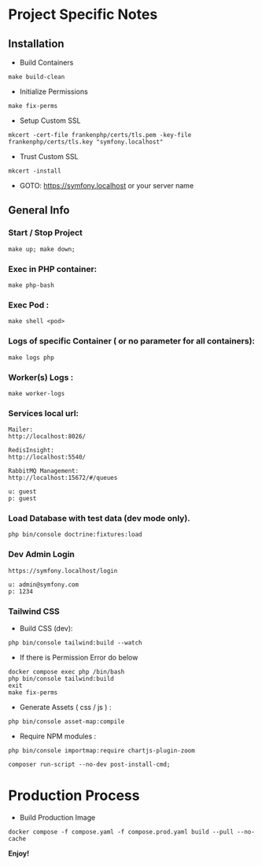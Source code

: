 # Project Specific Notes

## Installation
- Build Containers 

```make build-clean```

- Initialize Permissions

```make fix-perms```

- Setup Custom SSL 

```mkcert -cert-file frankenphp/certs/tls.pem -key-file frankenphp/certs/tls.key "symfony.localhost"```

- Trust Custom SSL 

```mkcert -install```
- GOTO: https://symfony.localhost or your server name

## General Info

### Start / Stop Project
```
make up; make down;
```

### Exec in PHP container:
```
make php-bash
```

### Exec Pod :
```
make shell <pod>
```

### Logs of specific Container ( or no parameter for all containers):
```
make logs php
```

### Worker(s) Logs :
```
make worker-logs
```

### Services local url:
```
Mailer:
http://localhost:8026/

RedisInsight:
http://localhost:5540/

RabbitMQ Management:
http://localhost:15672/#/queues

u: guest
p: guest
```


### Load Database with test data (dev mode only). 
```
php bin/console doctrine:fixtures:load
```

### Dev Admin Login
```
https://symfony.localhost/login

u: admin@symfony.com
p: 1234
```

### Tailwind CSS 
- Build CSS (dev): 
```
php bin/console tailwind:build --watch 
```
- If there is Permission Error do below 
```
docker compose exec php /bin/bash
php bin/console tailwind:build
exit
make fix-perms
```
- Generate Assets ( css / js ) :
```
php bin/console asset-map:compile
```

- Require NPM modules :
```
php bin/console importmap:require chartjs-plugin-zoom
```

```
composer run-script --no-dev post-install-cmd;
```

# Production Process
- Build Production Image
```
docker compose -f compose.yaml -f compose.prod.yaml build --pull --no-cache
```


**Enjoy!**